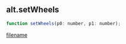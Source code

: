 ## alt.setWheels

```js
function setWheels(p0: number, p1: number);
```

[filename](method_setWheels_m.md ':include')